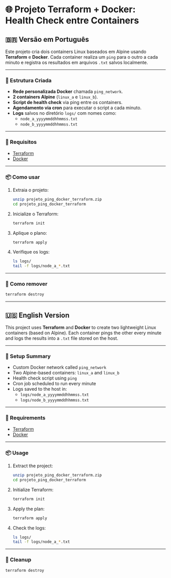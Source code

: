 # 🌐 Projeto Terraform + Docker: Health Check entre Containers

## 🇧🇷 Versão em Português

Este projeto cria dois containers Linux baseados em Alpine usando **Terraform** e **Docker**. Cada container realiza um `ping` para o outro a cada minuto e registra os resultados em arquivos `.txt` salvos localmente.

---

### 🧱 Estrutura Criada

- **Rede personalizada Docker** chamada `ping_network`.
- **2 containers Alpine** (`linux_a` e `linux_b`).
- **Script de health check** via ping entre os containers.
- **Agendamento via cron** para executar o script a cada minuto.
- **Logs** salvos no diretório `logs/` com nomes como:
  - `node_a_yyyymmddhhmmss.txt`
  - `node_b_yyyymmddhhmmss.txt`

---

### 🚀 Requisitos

- [Terraform](https://developer.hashicorp.com/terraform/downloads)
- [Docker](https://www.docker.com/products/docker-desktop/)

---

### 📦 Como usar

1. Extraia o projeto:
   ```bash
   unzip projeto_ping_docker_terraform.zip
   cd projeto_ping_docker_terraform
   ```

2. Inicialize o Terraform:
   ```bash
   terraform init
   ```

3. Aplique o plano:
   ```bash
   terraform apply
   ```

4. Verifique os logs:
   ```bash
   ls logs/
   tail -f logs/node_a_*.txt
   ```

---

### 🧹 Como remover

```bash
terraform destroy
```

---

## 🇺🇸 English Version

This project uses **Terraform** and **Docker** to create two lightweight Linux containers (based on Alpine). Each container pings the other every minute and logs the results into a `.txt` file stored on the host.

---

### 🧱 Setup Summary

- Custom Docker network called `ping_network`
- Two Alpine-based containers: `linux_a` and `linux_b`
- Health check script using `ping`
- Cron job scheduled to run every minute
- Logs saved to the host in:
  - `logs/node_a_yyyymmddhhmmss.txt`
  - `logs/node_b_yyyymmddhhmmss.txt`

---

### 🚀 Requirements

- [Terraform](https://developer.hashicorp.com/terraform/downloads)
- [Docker](https://www.docker.com/products/docker-desktop/)

---

### 📦 Usage

1. Extract the project:
   ```bash
   unzip projeto_ping_docker_terraform.zip
   cd projeto_ping_docker_terraform
   ```

2. Initialize Terraform:
   ```bash
   terraform init
   ```

3. Apply the plan:
   ```bash
   terraform apply
   ```

4. Check the logs:
   ```bash
   ls logs/
   tail -f logs/node_a_*.txt
   ```

---

### 🧹 Cleanup

```bash
terraform destroy
```

